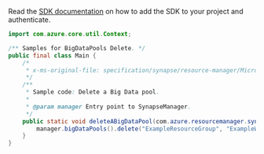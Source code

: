 Read the [SDK documentation](https://github.com/Azure/azure-sdk-for-java/blob/azure-resourcemanager-synapse_1.0.0-beta.3/sdk/synapse/azure-resourcemanager-synapse/README.md) on how to add the SDK to your project and authenticate.

```java
import com.azure.core.util.Context;

/** Samples for BigDataPools Delete. */
public final class Main {
    /*
     * x-ms-original-file: specification/synapse/resource-manager/Microsoft.Synapse/preview/2021-06-01-preview/examples/DeleteBigDataPool.json
     */
    /**
     * Sample code: Delete a Big Data pool.
     *
     * @param manager Entry point to SynapseManager.
     */
    public static void deleteABigDataPool(com.azure.resourcemanager.synapse.SynapseManager manager) {
        manager.bigDataPools().delete("ExampleResourceGroup", "ExampleWorkspace", "ExamplePool", Context.NONE);
    }
}
```
